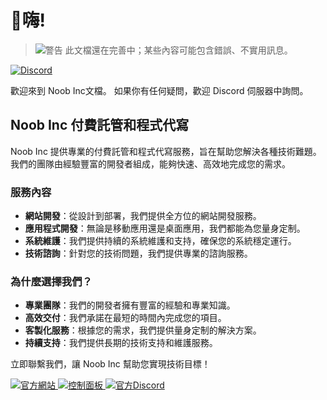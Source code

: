 # 👋嗨!
> ![警告](https://img.shields.io/badge/%E8%AD%A6%E5%91%8A-ff0000?style=plastic) 此文檔還在完善中；某些內容可能包含錯誤、不實用訊息。

[![Discord](https://img.shields.io/discord/1284057558360785017.svg?label=Discord&logo=discord)](https://discord.gg/FDSeuPU7JB)

歡迎來到 Noob Inc文檔。
如果你有任何疑問，歡迎 Discord 伺服器中詢問。

## Noob Inc 付費託管和程式代寫

Noob Inc 提供專業的付費託管和程式代寫服務，旨在幫助您解決各種技術難題。我們的團隊由經驗豐富的開發者組成，能夠快速、高效地完成您的需求。

### 服務內容
- **網站開發**：從設計到部署，我們提供全方位的網站開發服務。
- **應用程式開發**：無論是移動應用還是桌面應用，我們都能為您量身定制。
- **系統維護**：我們提供持續的系統維護和支持，確保您的系統穩定運行。
- **技術諮詢**：針對您的技術問題，我們提供專業的諮詢服務。

### 為什麼選擇我們？
- **專業團隊**：我們的開發者擁有豐富的經驗和專業知識。
- **高效交付**：我們承諾在最短的時間內完成您的項目。
- **客製化服務**：根據您的需求，我們提供量身定制的解決方案。
- **持續支持**：我們提供長期的技術支持和維護服務。

立即聯繫我們，讓 Noob Inc 幫助您實現技術目標！

[![官方網站](https://img.shields.io/badge/👆官方網站-開啟?style=flat)
](https://noobtw.top)
[![控制面板](https://img.shields.io/badge/👆控制面板-開啟?style=flat)
](https://panel.noobtw.top)
[![官方Discord](https://img.shields.io/discord/1284057558360785017?style=flat&logo=discord&label=官方DC)
](https://discord.gg/FDSeuPU7JB)
